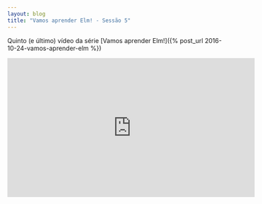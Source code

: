 ```yaml
---
layout: blog
title: "Vamos aprender Elm! - Sessão 5"
---
```


Quinto (e último) vídeo da série [Vamos aprender Elm!]({% post_url 2016-10-24-vamos-aprender-elm %})

<iframe width="560" height="315" src="https://www.youtube.com/embed/sNxsPAbgmkE" frameborder="0" allowfullscreen></iframe>